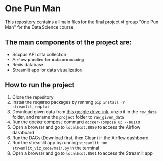 # One Pun Man
This repository contains all main files for the final project of group "One Pun Man" for the Data Science course.

## The main components of the project are:
- Scopus API data collection
- Airflow pipeline for data processing
- Redis database
- Streamlit app for data visualization

## How to run the project
1. Clone the repository
2. Install the required packages by running `pip install -r streamlit_req.txt`
3. Download given data from [this google drive link](https://drive.google.com/drive/folders/1Qndie0dRyqe6pHoJK-KiPqgGBic6wpDn?usp=drive_link), unzip it in the `raw_data` folder, and rename the `project` folder to `raw_given_data`
4. Run the docker compose command `docker-compose up --build`
5. Open a browser and go to `localhost:8080` to access the Airflow dashboard
6. Run the DAGs (Download first, then Clean) in the Airflow dashboard
7. Run the streamlit app by running `streamlit run streamlit_viz_code/main.py` in the terminal
8. Open a browser and go to `localhost:8501` to access the Streamlit app